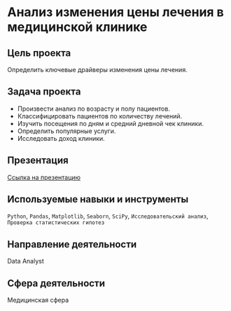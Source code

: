 # Анализ изменения цены лечения в медицинской клинике

## Цель проекта
Определить ключевые драйверы изменения цены лечения.

## Задача проекта
* Произвести анализ по возрасту и полу пациентов.
* Классифицировать пациентов по количеству лечений.
* Изучить посещения по дням и средний дневной чек клиники.
* Определить популярные услуги.
* Исследовать доход клиники.


## Презентация
[Ссылка на презентацию](https://disk.yandex.ru/i/TytVrbWRwKorsQ)

## Используемые навыки и инструменты
`Python`, `Pandas`, `Matplotlib`, `Seaborn`, `SciPy`, `Исследовательский анализ`, `Проверка статистических гипотез`


## Направление деятельности
Data Analyst

## Сфера деятельности
Медицинская сфера 
